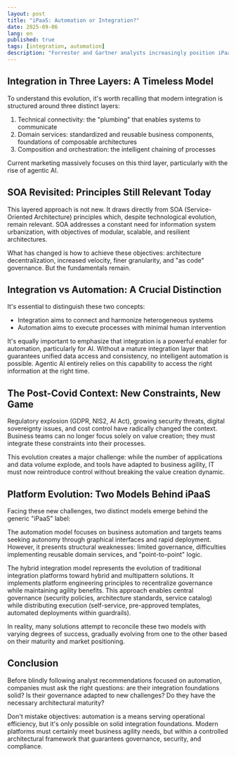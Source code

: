 ```yaml
---
layout: post
title: "iPaaS: Automation or Integration?"
date: 2025-09-06
lang: en
published: true
tags: [integration, automation]
description: "Forrester and Gartner analysts increasingly position iPaaS platforms as automation tools rather than simple integration solutions. Does this evolution reflect market reality or mask the strategic challenges of modern integration?"
---
```



## Integration in Three Layers: A Timeless Model

To understand this evolution, it's worth recalling that modern integration is structured around three distinct layers:
1. Technical connectivity: the "plumbing" that enables systems to communicate
2. Domain services: standardized and reusable business components, foundations of composable architectures
3. Composition and orchestration: the intelligent chaining of processes

Current marketing massively focuses on this third layer, particularly with the rise of agentic AI. 

## SOA Revisited: Principles Still Relevant Today

This layered approach is not new. It draws directly from SOA (Service-Oriented Architecture) principles which, despite technological evolution, remain relevant. SOA addresses a constant need for information system urbanization, with objectives of modular, scalable, and resilient architectures.

What has changed is how to achieve these objectives: architecture decentralization, increased velocity, finer granularity, and "as code" governance. But the fundamentals remain.

## Integration vs Automation: A Crucial Distinction

It's essential to distinguish these two concepts:
- Integration aims to connect and harmonize heterogeneous systems
- Automation aims to execute processes with minimal human intervention

It's equally important to emphasize that integration is a powerful enabler for automation, particularly for AI. Without a mature integration layer that guarantees unified data access and consistency, no intelligent automation is possible. Agentic AI entirely relies on this capability to access the right information at the right time.

## The Post-Covid Context: New Constraints, New Game

Regulatory explosion (GDPR, NIS2, AI Act), growing security threats, digital sovereignty issues, and cost control have radically changed the context. Business teams can no longer focus solely on value creation; they must integrate these constraints into their processes.

This evolution creates a major challenge: while the number of applications and data volume explode, and tools have adapted to business agility, IT must now reintroduce control without breaking the value creation dynamic.

## Platform Evolution: Two Models Behind iPaaS

Facing these new challenges, two distinct models emerge behind the generic "iPaaS" label:

The automation model focuses on business automation and targets teams seeking autonomy through graphical interfaces and rapid deployment. However, it presents structural weaknesses: limited governance, difficulties implementing reusable domain services, and "point-to-point" logic.

The hybrid integration model represents the evolution of traditional integration platforms toward hybrid and multipattern solutions. It implements platform engineering principles to recentralize governance while maintaining agility benefits. This approach enables central governance (security policies, architecture standards, service catalog) while distributing execution (self-service, pre-approved templates, automated deployments within guardrails).

In reality, many solutions attempt to reconcile these two models with varying degrees of success, gradually evolving from one to the other based on their maturity and market positioning.

## Conclusion

Before blindly following analyst recommendations focused on automation, companies must ask the right questions: are their integration foundations solid? Is their governance adapted to new challenges? Do they have the necessary architectural maturity?

Don't mistake objectives: automation is a means serving operational efficiency, but it's only possible on solid integration foundations. Modern platforms must certainly meet business agility needs, but within a controlled architectural framework that guarantees governance, security, and compliance.